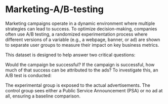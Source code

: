 # Marketing-A/B-testing

Marketing campaigns operate in a dynamic environment where multiple strategies can lead to success. To optimize decision-making, companies often use A/B testing, a randomized experimentation process where different versions of a variable (e.g., a webpage, banner, or ad) are shown to separate user groups to measure their impact on key business metrics.

This dataset is designed to help answer two critical questions:

Would the campaign be successful?
If the campaign is successful, how much of that success can be attributed to the ads?
To investigate this, an A/B test is conducted:

The experimental group is exposed to the actual advertisements.
The control group sees either a Public Service Announcement (PSA) or no ad at all, ensuring a baseline comparison.
